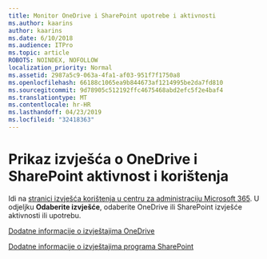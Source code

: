 ```yaml
---
title: Monitor OneDrive i SharePoint upotrebe i aktivnosti
ms.author: kaarins
author: kaarins
ms.date: 6/10/2018
ms.audience: ITPro
ms.topic: article
ROBOTS: NOINDEX, NOFOLLOW
localization_priority: Normal
ms.assetid: 2987a5c9-063a-4fa1-af03-951f7f1750a8
ms.openlocfilehash: 66188c1065ea9b844673af1214995be2da7fd810
ms.sourcegitcommit: 9d78905c512192ffc4675468abd2efc5f2e4baf4
ms.translationtype: MT
ms.contentlocale: hr-HR
ms.lasthandoff: 04/23/2019
ms.locfileid: "32418363"
---
```

# <a name="view-reports-on-onedrive-and-sharepoint-activity-and-usage"></a>Prikaz izvješća o OneDrive i SharePoint aktivnost i korištenja

Idi na [stranici izvješća korištenja u centru za administraciju Microsoft 365](https://admin.microsoft.com/AdminPortal/Home). U odjeljku **Odaberite izvješće**, odaberite OneDrive ili SharePoint izvješće aktivnosti ili upotrebu. 
  
[Dodatne informacije o izvještajima OneDrive](https://go.microsoft.com/fwlink/?linkid=875239)
  
[Dodatne informacije o izvještajima programa SharePoint](https://go.microsoft.com/fwlink/?linkid=875240)
  

